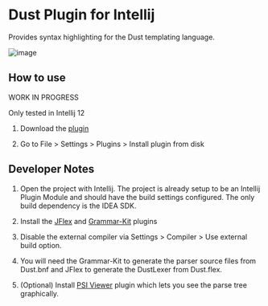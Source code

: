 # Dust Plugin for Intellij

Provides syntax highlighting for the Dust templating language.

![image](http://yifanz.github.com/Intellij-Dust/images/dust_screenshot_06FEB2013.png)

## How to use

WORK IN PROGRESS

Only tested in Intellij 12

1. Download the [plugin](http://yifanz.github.com/Intellij-Dust/downloads/dust_syntax_218a32432d.jar)

2. Go to File > Settings > Plugins > Install plugin from disk

## Developer Notes

1. Open the project with Intellij. The project is already setup to be an Intellij Plugin Module and should have the build settings configured. The only build dependency is the IDEA SDK.

2. Install the [JFlex](http://plugins.jetbrains.com/plugin/?id=263) and [Grammar-Kit](http://plugins.jetbrains.com/plugin/?id=6606) plugins

3. Disable the external compiler via Settings > Compiler > Use external build option.

3. You will need the Grammar-Kit to generate the parser source files from Dust.bnf and JFlex to generate the DustLexer from Dust.flex.

4. (Optional) Install [PSI Viewer](http://plugins.jetbrains.com/plugin/?id=227) plugin which lets you see the parse tree graphically.
